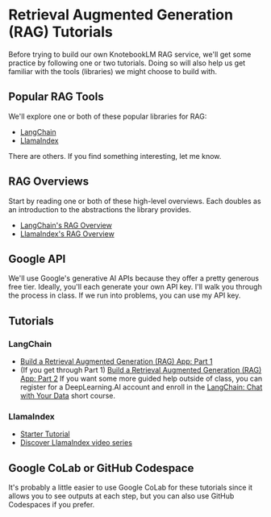 # Retrieval Augmented Generation (RAG) Tutorials

Before trying to build our own KnotebookLM RAG service, we'll get some practice
by following one or two tutorials. Doing so will also help us get familiar with
the tools (libraries) we might choose to build with.

## Popular RAG Tools

We'll explore one or both of these popular libraries for RAG:

- [LangChain](https://www.langchain.com/)
- [LlamaIndex](https://www.llamaindex.ai/)

There are others. If you find something interesting, let me know.

## RAG Overviews

Start by reading one or both of these high-level overviews. Each doubles as an
introduction to the abstractions the library provides.

- [LangChain's RAG Overview](https://python.langchain.com/docs/concepts/rag/)
- [LlamaIndex's RAG Overview](https://docs.llamaindex.ai/en/stable/understanding/rag/)

## Google API

We'll use Google's generative AI APIs because they offer a pretty generous free
tier. Ideally, you'll each generate your own API key. I'll walk you through the
process in class. If we run into problems, you can use my API key.

## Tutorials

### LangChain

- [Build a Retrieval Augmented Generation (RAG) App: Part 1](https://python.langchain.com/docs/tutorials/rag/)
- (If you get through Part 1)
  [Build a Retrieval Augmented Generation (RAG) App: Part 2](https://python.langchain.com/docs/tutorials/qa_chat_history/)
  If you want some more guided help outside of class, you can register for a
  DeepLearning.AI account and enroll in the
  [LangChain: Chat with Your Data](https://www.deeplearning.ai/short-courses/langchain-chat-with-your-data/)
  short course.

### LlamaIndex

- [Starter Tutorial](https://docs.llamaindex.ai/en/stable/getting_started/starter_example/)
- [Discover LlamaIndex video series](https://www.youtube.com/watch?v=p0jcvGiBKSA&list=PLTZkGHtR085ZjK1srrSZIrkeEzQiMjO9W)

## Google CoLab or GitHub Codespace

It's probably a little easier to use Google CoLab for these tutorials since it
allows you to see outputs at each step, but you can also use GitHub Codespaces
if you prefer.
